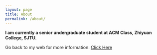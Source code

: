 ```yaml
---
layout: page
title: About
permalink: /about/
---
```


**I am currently a senior undergraduate student at ACM Class, Zhiyuan College, SJTU.**

Go back to my web for more information: [Click Here](http://www.kaichun-mo.com/)
